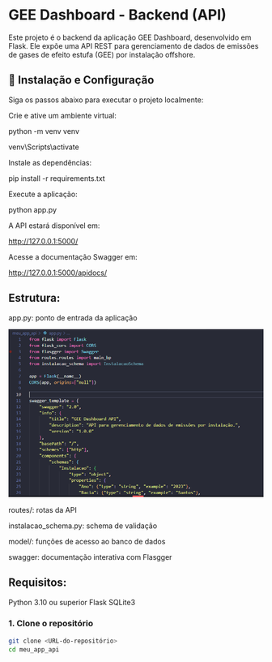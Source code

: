 # GEE Dashboard - Backend (API)

Este projeto é o backend da aplicação GEE Dashboard, desenvolvido em Flask. Ele expõe uma API REST para gerenciamento de dados de emissões de gases de efeito estufa (GEE) por instalação offshore.

## 🔧 Instalação e Configuração

Siga os passos abaixo para executar o projeto localmente:

Crie e ative um ambiente virtual:

python -m venv venv

venv\Scripts\activate

Instale as dependências:

pip install -r requirements.txt

Execute a aplicação:

python app.py

A API estará disponível em:

http://127.0.0.1:5000/

Acesse a documentação Swagger em:

http://127.0.0.1:5000/apidocs/

## Estrutura:

app.py: ponto de entrada da aplicação

![alt text](image.png)

routes/: rotas da API

instalacao_schema.py: schema de validação

model/: funções de acesso ao banco de dados

swagger: documentação interativa com Flasgger

## Requisitos:

Python 3.10 ou superior
Flask
SQLite3

### 1. Clone o repositório
```bash
git clone <URL-do-repositório>
cd meu_app_api
